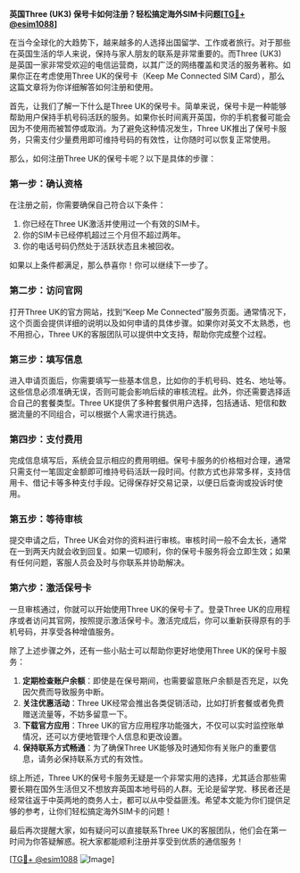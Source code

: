 **英国Three (UK3) 保号卡如何注册？轻松搞定海外SIM卡问题[[TG💪+ @esim1088](https://t.me/s/esim1088)]**

在当今全球化的大趋势下，越来越多的人选择出国留学、工作或者旅行。对于那些在英国生活的华人来说，保持与家人朋友的联系是非常重要的。而Three (UK3) 是英国一家非常受欢迎的电信运营商，以其广泛的网络覆盖和灵活的服务著称。如果你正在考虑使用Three UK的保号卡（Keep Me Connected SIM Card），那么这篇文章将为你详细解答如何注册和使用。

首先，让我们了解一下什么是Three UK的保号卡。简单来说，保号卡是一种能够帮助用户保持手机号码活跃的服务。如果你长时间离开英国，你的手机套餐可能会因为不使用而被暂停或取消。为了避免这种情况发生，Three UK推出了保号卡服务，只需支付少量费用即可维持号码的有效性，让你随时可以恢复正常使用。

那么，如何注册Three UK的保号卡呢？以下是具体的步骤：

### **第一步：确认资格**
在注册之前，你需要确保自己符合以下条件：
1. 你已经在Three UK激活并使用过一个有效的SIM卡。
2. 你的SIM卡已经停机超过三个月但不超过两年。
3. 你的电话号码仍然处于活跃状态且未被回收。

如果以上条件都满足，那么恭喜你！你可以继续下一步了。

### **第二步：访问官网**
打开Three UK的官方网站，找到“Keep Me Connected”服务页面。通常情况下，这个页面会提供详细的说明以及如何申请的具体步骤。如果你对英文不太熟悉，也不用担心，Three UK的客服团队可以提供中文支持，帮助你完成整个过程。

### **第三步：填写信息**
进入申请页面后，你需要填写一些基本信息，比如你的手机号码、姓名、地址等。这些信息必须准确无误，否则可能会影响后续的审核流程。此外，你还需要选择适合自己的套餐类型。Three UK提供了多种套餐供用户选择，包括通话、短信和数据流量的不同组合，可以根据个人需求进行挑选。

### **第四步：支付费用**
完成信息填写后，系统会显示相应的费用明细。保号卡服务的价格相对合理，通常只需支付一笔固定金额即可维持号码活跃一段时间。付款方式也非常多样，支持信用卡、借记卡等多种支付手段。记得保存好交易记录，以便日后查询或投诉时使用。

### **第五步：等待审核**
提交申请之后，Three UK会对你的资料进行审核。审核时间一般不会太长，通常在一到两天内就会收到回复。如果一切顺利，你的保号卡服务将会立即生效；如果有任何问题，客服人员会及时与你联系并协助解决。

### **第六步：激活保号卡**
一旦审核通过，你就可以开始使用Three UK的保号卡了。登录Three UK的应用程序或者访问其官网，按照提示激活保号卡。激活完成后，你可以重新获得原有的手机号码，并享受各种增值服务。

除了上述步骤之外，还有一些小贴士可以帮助你更好地使用Three UK的保号卡服务：

1. **定期检查账户余额**：即使是在保号期间，也需要留意账户余额是否充足，以免因欠费而导致服务中断。
2. **关注优惠活动**：Three UK经常会推出各类促销活动，比如打折套餐或者免费赠送流量等，不妨多留意一下。
3. **下载官方应用**：Three UK的官方应用程序功能强大，不仅可以实时监控账单情况，还可以方便地管理个人信息和更改设置。
4. **保持联系方式畅通**：为了确保Three UK能够及时通知你有关账户的重要信息，请务必保持联系方式的有效性。

综上所述，Three UK的保号卡服务无疑是一个非常实用的选择，尤其适合那些需要长期在国外生活但又不想放弃英国本地号码的人群。无论是留学党、移民者还是经常往返于中英两地的商务人士，都可以从中受益匪浅。希望本文能为你们提供足够的参考，让你们轻松搞定海外SIM卡的问题！

最后再次提醒大家，如有疑问可以直接联系Three UK的客服团队，他们会在第一时间为你答疑解惑。祝大家都能顺利注册并享受到优质的通信服务！

[[TG💪+ @esim1088](https://t.me/s/esim1088) ![Image](https://i.postimg.cc/4NQfJmqS/Snipaste-2025-05-13-00-14-12.png)]